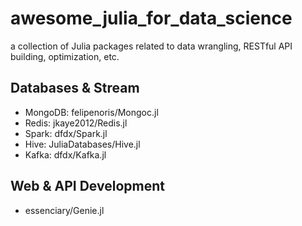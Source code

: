 # awesome_julia_for_data_science
a collection of Julia packages related to data wrangling, RESTful API building, optimization, etc.


## Databases & Stream
- MongoDB: felipenoris/Mongoc.jl
- Redis: jkaye2012/Redis.jl
- Spark: dfdx/Spark.jl
- Hive: JuliaDatabases/Hive.jl
- Kafka: dfdx/Kafka.jl


## Web & API Development
- essenciary/Genie.jl
